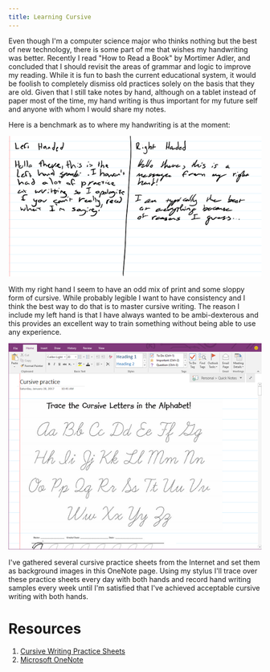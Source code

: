 ```yaml
---
title: Learning Cursive
---
```


Even though I'm a computer science major who thinks nothing but the best of new technology, there is some part of me that wishes my handwriting was better. Recently I read "How to Read a Book" by Mortimer Adler, and concluded that I should revisit the areas of grammar and logic to improve my reading. While it is fun to bash the current educational system, it would be foolish to completely dismiss old practices solely on the basis that they are old. Given that I still take notes by hand, although on a tablet instead of paper most of the time, my hand writing is thus important for my future self and anyone with whom I would share my notes.

Here is a benchmark as to where my handwriting is at the moment:

![Hand writing starting point](../images/hand-writing/1-28-17.PNG)

With my right hand I seem to have an odd mix of print and some sloppy form of cursive. While probably legible I want to have consistency and I think the best way to do that is to master cursive writing. The reason I include my left hand is that I have always wanted to be ambi-dexterous and this provides an excellent way to train something without being able to use any experience.

![Cursive practice OneNote](../images/hand-writing/cursive-practice-notebook.PNG)

I've gathered several cursive practice sheets from the Internet and set them as background images in this OneNote page. Using my stylus I'll trace over these practice sheets every day with both hands and record hand writing samples every week until I'm satisfied that I've achieved acceptable cursive writing with both hands.

# Resources
1. [Cursive Writing Practice Sheets](http://toddler-net.com/cursive-numbers.html)
2. [Microsoft OneNote](https://www.onenote.com)
